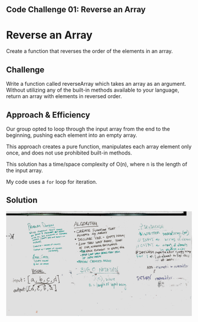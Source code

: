 ## Code Challenge 01: Reverse an Array

# Reverse an Array
Create a function that reverses the order of the elements in an array.

## Challenge
Write a function called reverseArray which takes an array as an argument. Without utilizing any of the built-in methods available to your language, return an array with elements in reversed order.

## Approach & Efficiency
Our group opted to loop through the input array from the end to the beginning, pushing each element into an empty array.

This approach creates a pure function, manipulates each array element only once, and does not use prohibited built-in methods.

This solution has a time/space complexity of O(n), where n is the length of the input array.

My code uses a `for` loop for iteration.

## Solution
![whiteboard](../../assets/array-reverse-whiteboard.jpg)
